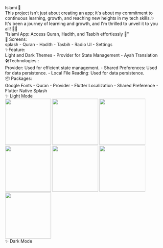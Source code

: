 <div>
 Islami 🕌
</div>

<div> This project isn't just about creating an app; it's about my commitment to continuous learning, growth, and reaching new heights in my tech skills.✨️ </div>
<div>   </div>
<div> It's been a journey of learning and growth, and I'm thrilled to unveil it to you all! 🙏🏻 </div>
<div>   </div>
<div> "Islami	 App: Access Quran, Hadith, and Tasbih effortlessly 🕌"</div>

<div>
📱 Screens:
<div>   </div>
  splash
- Quran
- Hadith
- Tasbih
- Radio UI
- Settings 
</div>

<div>
 ✨Feature:
<div>   </div>
 Light and Dark Themes
- Provider for State Management
- Ayah Translation
</div>

<div>
🛠Technologies :
<div>   </div>
     Provider: Used for efficient state management.
- Shared Preferences: Used for data persistence.
- Local File Reading: Used for data persistence.
</div>

<div>
📦 Packages:
<div>   </div> 
    Google Fonts
- Quran
- Provider
- Flutter Localization
- Shared Preference
- Flutter Native Splash 
</div>

<div> 

<div> ✨ Light Mode   </div>
 
<img src="https://github.com/ibrahimelseginy/Islami/assets/160798019/7c8e5b48-e245-4c11-9fb5-f8a55c65dc11.png " width="150" >
<img src="https://github.com/ibrahimelseginy/Islami/assets/160798019/a208289e-b27e-4003-a284-5a335f6f4a82.png " width="150" >
<img src="https://github.com/ibrahimelseginy/Islami/assets/160798019/74a2db6d-5341-443c-8777-ca04a38f2876 " width="150" >
<img src="https://github.com/ibrahimelseginy/Islami/assets/160798019/a97674a8-cf60-4886-b4f9-d29c8a6e5401.png " width="150" >
<img src="https://github.com/ibrahimelseginy/Islami/assets/160798019/b57eef86-52b1-41f6-9a74-9b5e60547acf.png " width="150" >
<img src="https://github.com/ibrahimelseginy/Islami/assets/160798019/2b23aa4c-14aa-4b21-9569-5875be67eae3.png " width="150" >
<img src="https://github.com/ibrahimelseginy/Islami/assets/160798019/7ec0576c-12dd-4960-897a-c785ed74258f.png " width="150" > 
</div>
<div> ✨ Dark Mode    </div>




